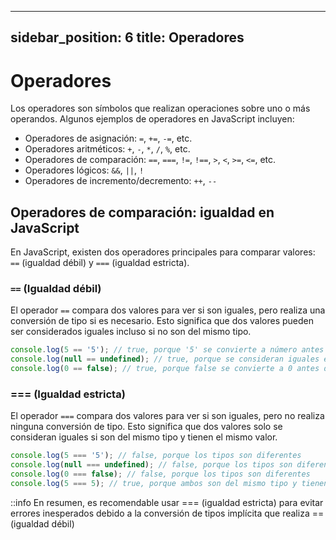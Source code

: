 
---
sidebar_position: 6
title: Operadores
---


# Operadores
Los operadores son símbolos que realizan operaciones sobre uno o más operandos. Algunos ejemplos de operadores en JavaScript incluyen:

- Operadores de asignación: `=`, `+=`, `-=`, etc.
- Operadores aritméticos: `+`, `-`, `*`, `/`, `%`, etc.
- Operadores de comparación: `==`, `===`, `!=`, `!==`, `>`, `<`, `>=`, `<=`, etc.
- Operadores lógicos: `&&`, `||`, `!`
- Operadores de incremento/decremento: `++`, `--`

## Operadores de comparación: igualdad en JavaScript

En JavaScript, existen dos operadores principales para comparar valores: `==` (igualdad débil) y `===` (igualdad estricta).


### `==` (Igualdad débil)

El operador `==` compara dos valores para ver si son iguales, pero realiza una conversión de tipo si es necesario. Esto significa que dos valores pueden ser considerados iguales incluso si no son del mismo tipo.


```js
console.log(5 == '5'); // true, porque '5' se convierte a número antes de la comparación
console.log(null == undefined); // true, porque se consideran iguales en igualdad débil
console.log(0 == false); // true, porque false se convierte a 0 antes de la comparación
```


### === (Igualdad estricta)

El operador `===` compara dos valores para ver si son iguales, pero no realiza ninguna conversión de tipo. Esto significa que dos valores solo se consideran iguales si son del mismo tipo y tienen el mismo valor.

```js
console.log(5 === '5'); // false, porque los tipos son diferentes
console.log(null === undefined); // false, porque los tipos son diferentes
console.log(0 === false); // false, porque los tipos son diferentes
console.log(5 === 5); // true, porque ambos son del mismo tipo y tienen el mismo valor
```
::info En resumen, es recomendable usar === (igualdad estricta) para evitar errores inesperados debido a la conversión de tipos implícita que realiza == (igualdad débil)
